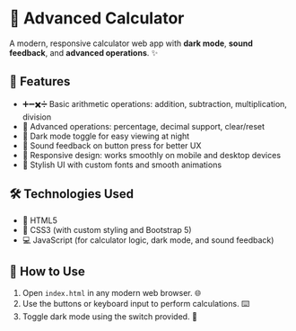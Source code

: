 
# 🧮 Advanced Calculator

A modern, responsive calculator web app with **dark mode**, **sound feedback**, and **advanced operations**. ✨

## 🚀 Features

- ➕➖✖️➗ Basic arithmetic operations: addition, subtraction, multiplication, division
- 🔢 Advanced operations: percentage, decimal support, clear/reset
- 🌙 Dark mode toggle for easy viewing at night
- 🔔 Sound feedback on button press for better UX
- 📱 Responsive design: works smoothly on mobile and desktop devices
- 🎨 Stylish UI with custom fonts and smooth animations

## 🛠️ Technologies Used

- 📝 HTML5
- 🎨 CSS3 (with custom styling and Bootstrap 5)
- 💻 JavaScript (for calculator logic, dark mode, and sound feedback)

## 🎯 How to Use

1. Open `index.html` in any modern web browser. 🌐
2. Use the buttons or keyboard input to perform calculations. ⌨️
3. Toggle dark mode using the switch provided. 🌙
